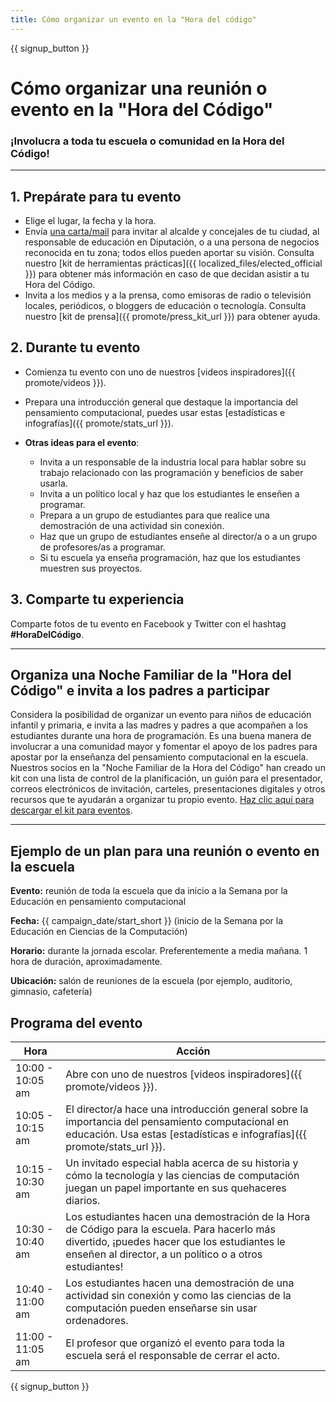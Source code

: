 ```yaml
---
title: Cómo organizar un evento en la "Hora del código"
---
```


{{ signup_button }}

# Cómo organizar una reunión o evento en la "Hora del Código"

### ¡Involucra a toda tu escuela o comunidad en la Hora del Código!

* * *

## 1. Prepárate para tu evento

- Elige el lugar, la fecha y la hora.
- Envía [una carta/mail](https://hourofcode.com/promote/resources#sample-emails) para invitar al alcalde y concejales de tu ciudad, al responsable de educación en Diputación, o a una persona de negocios reconocida en tu zona; todos ellos pueden aportar su visión. Consulta nuestro [kit de herramientas prácticas]({{ localized_files/elected_official }}) para obtener más información en caso de que decidan asistir a tu Hora del Código.
- Invita a los medios y a la prensa, como emisoras de radio o televisión locales, periódicos, o bloggers de educación o tecnología. Consulta nuestro [kit de prensa]({{ promote/press_kit_url }}) para obtener ayuda.

## 2. Durante tu evento

- Comienza tu evento con uno de nuestros [videos inspiradores]({{ promote/videos }}).
- Prepara una introducción general que destaque la importancia del pensamiento computacional, puedes usar estas [estadísticas e infografías]({{ promote/stats_url }}).   
      
    
- **Otras ideas para el evento**: 
    - Invita a un responsable de la industria local para hablar sobre su trabajo relacionado con las programación y beneficios de saber usarla.
    - Invita a un político local y haz que los estudiantes le enseñen a programar.
    - Prepara a un grupo de estudiantes para que realice una demostración de una actividad sin conexión.
    - Haz que un grupo de estudiantes enseñe al director/a o a un grupo de profesores/as a programar.
    - Si tu escuela ya enseña programación, haz que los estudiantes muestren sus proyectos.

## 3. Comparte tu experiencia

Comparte fotos de tu evento en Facebook y Twitter con el hashtag **#HoraDelCódigo**.

* * *

## Organiza una Noche Familiar de la "Hora del Código" e invita a los padres a participar

Considera la posibilidad de organizar un evento para niños de educación infantil y primaria, e invita a las madres y padres a que acompañen a los estudiantes durante una hora de programación. Es una buena manera de involucrar a una comunidad mayor y fomentar el apoyo de los padres para apostar por la enseñanza del pensamiento computacional en la escuela. Nuestros socios en la "Noche Familiar de la Hora del Código" han creado un kit con una lista de control de la planificación, un guión para el presentador, correos electrónicos de invitación, carteles, presentaciones digitales y otros recursos que te ayudarán a organizar tu propio evento. [Haz clic aquí para descargar el kit para eventos](http://www.familycodenight.org/DownloadCodeDotOrg.html).

* * *

## Ejemplo de un plan para una reunión o evento en la escuela

**Evento:** reunión de toda la escuela que da inicio a la Semana por la Educación en pensamiento computacional

**Fecha:** {{ campaign_date/start_short }} (inicio de la Semana por la Educación en Ciencias de la Computación)

**Horario:** durante la jornada escolar. Preferentemente a media mañana. 1 hora de duración, aproximadamente.

**Ubicación:** salón de reuniones de la escuela (por ejemplo, auditorio, gimnasio, cafetería)

## Programa del evento

| Hora             | Acción                                                                                                                                                                                                  |
| ---------------- | ------------------------------------------------------------------------------------------------------------------------------------------------------------------------------------------------------- |
| 10:00 - 10:05 am | Abre con uno de nuestros [videos inspiradores]({{ promote/videos }}).                                                                                                                                   |
| 10:05 - 10:15 am | El director/a hace una introducción general sobre la importancia del pensamiento computacional en educación. Usa estas [estadísticas e infografías]({{ promote/stats_url }}).                           |
| 10:15 - 10:30 am | Un invitado especial habla acerca de su historia y cómo la tecnología y las ciencias de computación juegan un papel importante en sus quehaceres diarios.                                               |
| 10:30 - 10:40 am | Los estudiantes hacen una demostración de la Hora de Código para la escuela. Para hacerlo más divertido, ¡puedes hacer que los estudiantes le enseñen al director, a un político o a otros estudiantes! |
| 10:40 - 11:00 am | Los estudiantes hacen una demostración de una actividad sin conexión y como las ciencias de la computación pueden enseñarse sin usar ordenadores.                                                       |
| 11:00 - 11:05 am | El profesor que organizó el evento para toda la escuela será el responsable de cerrar el acto.                                                                                                          |

{{ signup_button }}